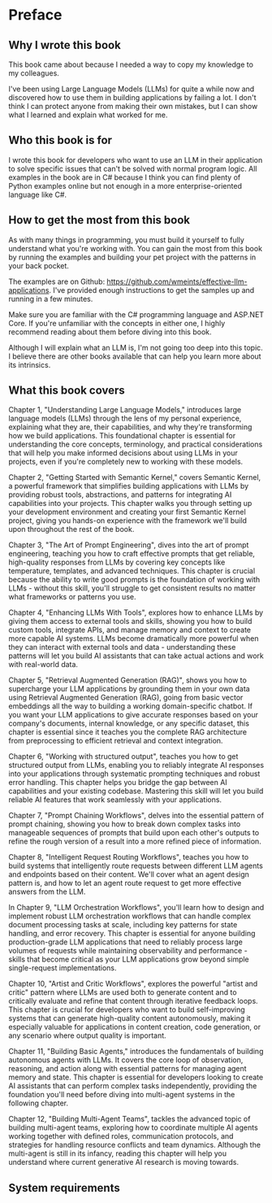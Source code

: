 # Preface

## Why I wrote this book 

This book came about because I needed a way to copy my knowledge to my
colleagues.

I've been using Large Language Models (LLMs) for quite a while now and
discovered how to use them in building applications by failing a lot. I
don't think I can protect anyone from making their own mistakes, but I
can show what I learned and explain what worked for me.

## Who this book is for 

I wrote this book for developers who want to use an LLM in their
application to solve specific issues that can't be solved with normal
program logic. All examples in the book are in C# because I think you
can find plenty of Python examples online but not enough in a more
enterprise-oriented language like C#.

## How to get the most from this book 

As with many things in programming, you must build it yourself to fully
understand what you're working with. You can gain the most from this
book by running the examples and building your pet project with the
patterns in your back pocket.

The examples are on Github:
<https://github.com/wmeints/effective-llm-applications>. I've provided
enough instructions to get the samples up and running in a few minutes.

Make sure you are familiar with the C# programming language and ASP.NET
Core. If you're unfamiliar with the concepts in either one, I highly
recommend reading about them before diving into this book.

Although I will explain what an LLM is, I'm not going too deep into this
topic. I believe there are other books available that can help you learn
more about its intrinsics.

## What this book covers

Chapter 1, "Understanding Large Language Models," introduces large
language models (LLMs) through the lens of my personal experience,
explaining what they are, their capabilities, and why they\'re
transforming how we build applications. This foundational chapter is
essential for understanding the core concepts, terminology, and
practical considerations that will help you make informed decisions
about using LLMs in your projects, even if you\'re completely new to
working with these models.

Chapter 2, "Getting Started with Semantic Kernel," covers Semantic
Kernel, a powerful framework that simplifies building applications with
LLMs by providing robust tools, abstractions, and patterns for
integrating AI capabilities into your projects. This chapter walks you
through setting up your development environment and creating your first
Semantic Kernel project, giving you hands-on experience with the
framework we\'ll build upon throughout the rest of the book.

Chapter 3, "The Art of Prompt Engineering", dives into the art of prompt
engineering, teaching you how to craft effective prompts that get
reliable, high-quality responses from LLMs by covering key concepts like
temperature, templates, and advanced techniques. This chapter is crucial
because the ability to write good prompts is the foundation of working
with LLMs - without this skill, you\'ll struggle to get consistent
results no matter what frameworks or patterns you use.

Chapter 4, "Enhancing LLMs With Tools", explores how to enhance LLMs by
giving them access to external tools and skills, showing you how to
build custom tools, integrate APIs, and manage memory and context to
create more capable AI systems. LLMs become dramatically more powerful
when they can interact with external tools and data - understanding
these patterns will let you build AI assistants that can take actual
actions and work with real-world data.

Chapter 5, "Retrieval Augmented Generation (RAG)", shows you how to
supercharge your LLM applications by grounding them in your own data
using Retrieval Augmented Generation (RAG), going from basic vector
embeddings all the way to building a working domain-specific chatbot. If
you want your LLM applications to give accurate responses based on your
company\'s documents, internal knowledge, or any specific dataset, this
chapter is essential since it teaches you the complete RAG architecture
from preprocessing to efficient retrieval and context integration.

Chapter 6, "Working with structured output", teaches you how to get
structured output from LLMs, enabling you to reliably integrate AI
responses into your applications through systematic prompting techniques
and robust error handling. This chapter helps you bridge the gap between
AI capabilities and your existing codebase. Mastering this skill will
let you build reliable AI features that work seamlessly with your
applications.

Chapter 7, "Prompt Chaining Workflows", delves into the essential
pattern of prompt chaining, showing you how to break down complex tasks
into manageable sequences of prompts that build upon each other\'s
outputs to refine the rough version of a result into a more refined
piece of information.

Chapter 8, "Intelligent Request Routing Workflows", teaches you how to
build systems that intelligently route requests between different LLM
agents and endpoints based on their content. We'll cover what an agent
design pattern is, and how to let an agent route request to get more
effective answers from the LLM.

In Chapter 9, "LLM Orchestration Workflows", you\'ll learn how to design
and implement robust LLM orchestration workflows that can handle complex
document processing tasks at scale, including key patterns for state
handling, and error recovery. This chapter is essential for anyone
building production-grade LLM applications that need to reliably process
large volumes of requests while maintaining observability and
performance - skills that become critical as your LLM applications grow
beyond simple single-request implementations.

Chapter 10, "Artist and Critic Workflows", explores the powerful
\"artist and critic\" pattern where LLMs are used both to generate
content and to critically evaluate and refine that content through
iterative feedback loops. This chapter is crucial for developers who
want to build self-improving systems that can generate high-quality
content autonomously, making it especially valuable for applications in
content creation, code generation, or any scenario where output quality
is important.

Chapter 11, "Building Basic Agents," introduces the fundamentals of
building autonomous agents with LLMs. It covers the core loop of
observation, reasoning, and action along with essential patterns for
managing agent memory and state. This chapter is essential for
developers looking to create AI assistants that can perform complex
tasks independently, providing the foundation you\'ll need before diving
into multi-agent systems in the following chapter.

Chapter 12, "Building Multi-Agent Teams", tackles the advanced topic of
building multi-agent teams, exploring how to coordinate multiple AI
agents working together with defined roles, communication protocols, and
strategies for handling resource conflicts and team dynamics. Although
the multi-agent is still in its infancy, reading this chapter will help
you understand where current generative AI research is moving towards.

## System requirements
